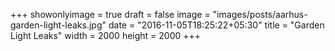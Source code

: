 +++
showonlyimage = true
draft = false
image = "images/posts/aarhus-garden-light-leaks.jpg"
date = "2016-11-05T18:25:22+05:30"
title = "Garden Light Leaks"
width = 2000
height = 2000
+++
